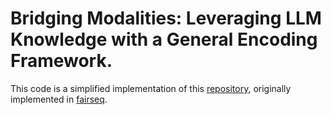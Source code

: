 # Bridging Modalities: Leveraging LLM Knowledge with a General Encoding Framework.

This code is a simplified implementation of this [repository](https://github.com/GerrySant/slt_how2sign_wicv2023/tree/signwritting), originally implemented in [fairseq](https://github.com/facebookresearch/fairseq). 